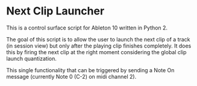 # Next Clip Launcher

This is a control surface script for Ableton 10 written in Python 2.

The goal of this script is to allow the user to launch the next clip of a track
(in session view) but only after the playing clip finishes completely.
It does this by firing the next clip at the right moment considering the 
global clip launch quantization.

This single functionality that can be triggered by sending
a Note On message (currently Note 0 (C-2) on midi channel 2).

